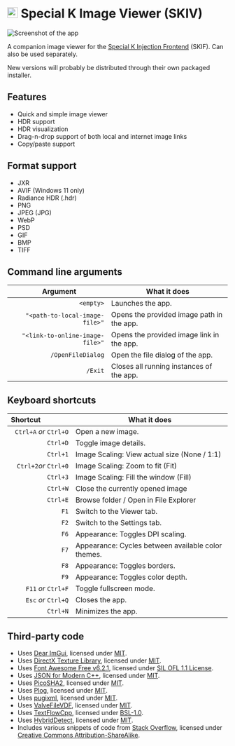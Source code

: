 # <img src="https://sk-data.special-k.info/artwork/strangorth/24.png" width="24" alt="Animated eclipse icon for Special K Image Viewer (SKIV)"> Special K Image Viewer (SKIV)
![Screenshot of the app](https://sk-data.special-k.info/artwork/screens/skiv_initial.png)

A companion image viewer for the [Special K Injection Frontend](https://github.com/SpecialKO/SKIF) (SKIF). Can also be used separately.

New versions will probably be distributed through their own packaged installer.

## Features

- Quick and simple image viewer
- HDR support
- HDR visualization
- Drag-n-drop support of both local and internet image links
- Copy/paste support

## Format support

* JXR
* AVIF (Windows 11 only)
* Radiance HDR (.hdr)
* PNG
* JPEG (JPG)
* WebP
* PSD
* GIF
* BMP
* TIFF

## Command line arguments

| Argument&ensp;&ensp;&ensp;&ensp;&ensp;&ensp;&ensp;&ensp; | What it does |
| ------------------------------: | -------------- |
| `<empty>`                       | Launches the app. |
| `"<path-to-local-image-file>"`  | Opens the provided image path in the app. |
| `"<link-to-online-image-file>"` | Opens the provided image link in the app. |
| `/OpenFileDialog`               | Open the file dialog of the app. |
| `/Exit`                         | Closes all running instances of the app. |

## Keyboard shortcuts

| Shortcut&ensp;&ensp;&ensp;&ensp;&ensp;&ensp;&ensp;&ensp; | What it does |
| ------------------------: | -------------- |
| `Ctrl+A` *or* `Ctrl+O`    | Open a new image.                                       |
| `Ctrl+D`                  | Toggle image details.                                   |
| `Ctrl+1`                  | Image Scaling: View actual size (None / 1:1)            |
| `Ctrl+2`*or* `Ctrl+0`     | Image Scaling: Zoom to fit (Fit)                        |
| `Ctrl+3`                  | Image Scaling: Fill the window (Fill)                   |
| `Ctrl+W`                  | Close the currently opened image                        |
| `Ctrl+E`                  | Browse folder / Open in File Explorer                   |
| `F1`                      | Switch to the Viewer tab.                               |
| `F2`                      | Switch to the Settings tab.                             |
| `F6`                      | Appearance: Toggles DPI scaling.                        |
| `F7`                      | Appearance: Cycles between available color themes.      |
| `F8`                      | Appearance: Toggles borders.                            |
| `F9`                      | Appearance: Toggles color depth.                        |
| `F11` *or* `Ctrl+F`       | Toggle fullscreen mode.                                 |
| `Esc` *or* `Ctrl+Q`       | Closes the app.                                         |
| `Ctrl+N`                  | Minimizes the app.                                      |

## Third-party code

* Uses [Dear ImGui](https://github.com/ocornut/imgui), licensed under [MIT](https://github.com/ocornut/imgui/blob/master/LICENSE.txt).
* Uses [DirectX Texture Library](http://go.microsoft.com/fwlink/?LinkId=248926), licensed under [MIT](https://github.com/microsoft/DirectXTex/blob/main/LICENSE).
* Uses [Font Awesome Free v6.2.1](https://fontawesome.com/v6/download), licensed under [SIL OFL 1.1 License](https://scripts.sil.org/OFL).
* Uses [JSON for Modern C++](https://github.com/nlohmann/json), licensed under [MIT](https://github.com/nlohmann/json/blob/develop/LICENSE.MIT).
* Uses [PicoSHA2](https://github.com/okdshin/PicoSHA2), licensed under [MIT](https://github.com/okdshin/PicoSHA2/blob/master/LICENSE).
* Uses [Plog](https://github.com/SergiusTheBest/plog), licensed under [MIT](https://github.com/SergiusTheBest/plog/blob/master/LICENSE).
* Uses [pugixml](https://pugixml.org/), licensed under [MIT](https://pugixml.org/license.html).
* Uses [ValveFileVDF](https://github.com/TinyTinni/ValveFileVDF), licensed under [MIT](https://github.com/TinyTinni/ValveFileVDF/blob/master/LICENSE).
* Uses [TextFlowCpp](https://github.com/catchorg/textflowcpp), licensed under [BSL-1.0](https://github.com/catchorg/textflowcpp/blob/master/LICENSE.txt).
* Uses [HybridDetect](https://github.com/GameTechDev/HybridDetect/), licensed under [MIT](https://github.com/GameTechDev/HybridDetect/blob/main/LICENSE.md).
* Includes various snippets of code from [Stack Overflow](https://stackoverflow.com/), licensed under [Creative Commons Attribution-ShareAlike](https://stackoverflow.com/help/licensing).
